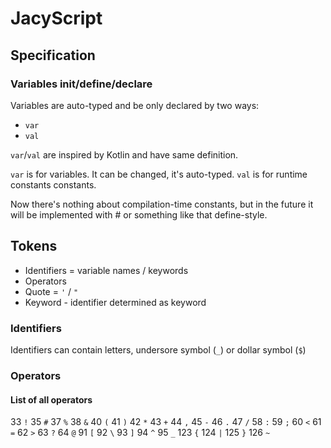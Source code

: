 # JacyScript

## Specification

### Variables init/define/declare
Variables are auto-typed and be only declared by two ways:
- `var`
- `val`

`var`/`val` are inspired by Kotlin and have same definition.

`var` is for variables. It can be changed, it's auto-typed.
`val` is for runtime constants constants.

Now there's nothing about compilation-time constants, but in the future it will be 
implemented with # or something like that define-style.

## Tokens

- Identifiers = variable names / keywords
- Operators
- Quote = `'` / `"`
- Keyword - identifier determined as keyword

### Identifiers
Identifiers can contain letters, undersore symbol (`_`) or dollar symbol (`$`)

### Operators

#### List of all operators
33 `!` 
35 `#` 
37 `%` 
38 `&` 
40 `(` 
41 `)` 
42 `*` 
43 `+` 
44 `,` 
45 `-` 
46 `.` 
47 `/` 
58 `:` 
59 `;` 
60 `<` 
61 `=` 
62 `>` 
63 `?` 
64 `@` 
91 `[` 
92 `\` 
93 `]` 
94 `^` 
95 `_` 
123 `{`
124 `|`
125 `}`
126 `~`